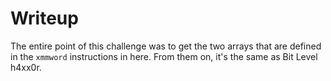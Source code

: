 # Writeup

The entire point of this challenge was to get the two arrays that are defined in the `xmmword` instructions in here. From them on, it's the same as Bit Level h4xx0r.
